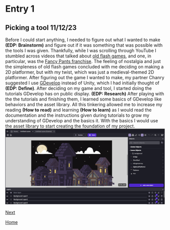 # Entry 1
## Picking a tool 11/12/23

Before I could start anything, I needed to figure out what I wanted to make **(EDP: Brainstorm)** and figure out if it was something that was possible with the tools I was given. Thankfully, while I was scrolling through YouTube I stumbled across videos that talked about [old flash games](https://www.youtube.com/watch?v=ZMa_oXFfXpc&ab_channel=ConnorDawg), and one, in particular, was the [Fancy Pants franchise](https://www.youtube.com/watch?v=MDGxP27uKTE&ab_channel=Maximum). The feeling of nostalgia and just the simpleness of old flash games concluded with me deciding on making a 2D platformer, but with my twist, which was just a medieval-themed 2D platformer. After figuring out the game I wanted to make, my partner Chanry suggested I use [GDevelop](https://editor.gdevelop.io/) instead of Unity, which I had initially thought of **(EDP: Define)**. After deciding on my game and tool, I started doing the tutorials GDevelop has on public display. **(EDP: Research)** After playing with the the tutorials and finishing them, I learned some basics of GDevelop like behaviors and the asset library. All this tinkering allowed me to increase my reading **(How to read)** and learning **(How to learn)** as I would read the documentation and the instructions given during tutorials to grow my understanding of GDevelop and the basics it. With the basics I would use the asset library to start creating the foundation of my project.
![image1](../image/blog1image1.png)

[Next](entry02.md)

[Home](../README.md)